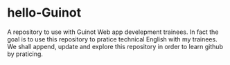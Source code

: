 # hello-Guinot
A repository to use with Guinot Web app develepment trainees. In fact the goal is to use this repository to pratice technical English with my trainees.
We shall append, update and explore this repository in order to learn github by praticing.
